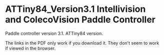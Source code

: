 # ATTiny84_Version3.1 Intellivision and ColecoVision Paddle Controller
 Paddle controller version 3.1. ATTiny84 version.
 
 The links in the PDF only work if you download it.  They don't seem to work if viewed in the browser.
